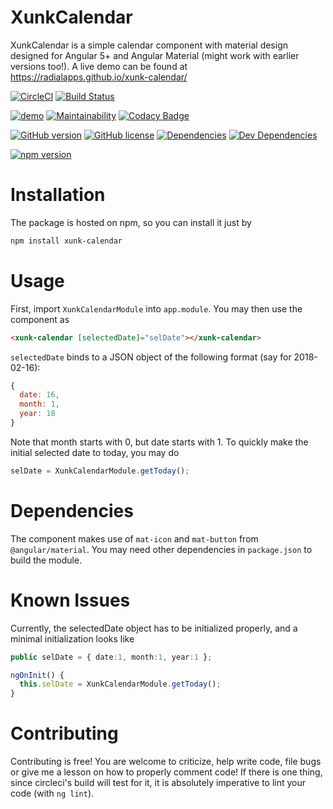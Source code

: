 # XunkCalendar

XunkCalendar is a simple calendar component with material design designed for Angular 5+ and Angular Material (might work with earlier versions too!).
A live demo can be found at https://radialapps.github.io/xunk-calendar/

[![CircleCI](https://circleci.com/gh/radialapps/xunk-calendar.svg?style=shield)](https://circleci.com/gh/radialapps/xunk-calendar)
[![Build Status](https://travis-ci.org/radialapps/xunk-calendar.svg?branch=master)](https://travis-ci.org/radialapps/xunk-calendar)

[![demo](https://img.shields.io/badge/demo-online-ed1c46.svg)](https://radialapps.github.io/xunk-calendar/)
[![Maintainability](https://api.codeclimate.com/v1/badges/83af59f2a3f6e593e4dc/maintainability)](https://codeclimate.com/github/radialapps/xunk-calendar/maintainability)
[![Codacy Badge](https://api.codacy.com/project/badge/Grade/3b4ce4ee34a74d428aed7826c70f7c47)](https://www.codacy.com/app/pulsejet/xunk-calendar?utm_source=github.com&amp;utm_medium=referral&amp;utm_content=radialapps/xunk-calendar&amp;utm_campaign=Badge_Grade)

[![GitHub version](https://badge.fury.io/gh/radialapps%2Fxunk-calendar.svg)](https://badge.fury.io/gh/radialapps%2Fxunk-calendar)
[![GitHub license](https://img.shields.io/github/license/radialapps/xunk-calendar.svg)](https://github.com/radialapps/xunk-calendar/blob/master/LICENSE)
[![Dependencies](https://david-dm.org/radialapps/xunk-calendar/status.svg)](https://david-dm.org/radialapps/xunk-calendar)
[![Dev Dependencies](https://david-dm.org/radialapps/xunk-calendar/dev-status.svg)](https://david-dm.org/radialapps/xunk-calendar?type=dev)

[![npm version](https://badge.fury.io/js/xunk-calendar.svg)](https://badge.fury.io/js/xunk-calendar)

# Installation

The package is hosted on npm, so you can install it just by

```Bash
npm install xunk-calendar
```

# Usage

First, import `XunkCalendarModule` into `app.module`. You may then use the component as
```HTML
<xunk-calendar [selectedDate]="selDate"></xunk-calendar>
```

`selectedDate` binds to a JSON object of the following format (say for 2018-02-16):
```javascript
{
  date: 16,
  month: 1,
  year: 18
}
```

Note that month starts with 0, but date starts with 1. To quickly make the initial selected date to today, you may do
```typescript
selDate = XunkCalendarModule.getToday();
```

# Dependencies
The component makes use of `mat-icon` and `mat-button` from `@angular/material`. You may need other dependencies in `package.json` to build the module.

# Known Issues
Currently, the selectedDate object has to be initialized properly, and a minimal initialization looks like
```typescript
public selDate = { date:1, month:1, year:1 };

ngOnInit() {
  this.selDate = XunkCalendarModule.getToday();
}
```

# Contributing
Contributing is free! You are welcome to criticize, help write code, file bugs or give me a lesson on how to properly comment code! If there is one thing, since circleci's build will test for it, it is absolutely imperative to lint your code (with `ng lint`).
